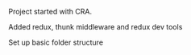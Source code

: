 Project started with CRA.

Added redux, thunk middleware and redux dev tools

Set up basic folder structure
